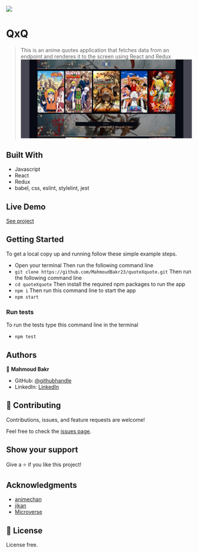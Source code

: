 ![](https://img.shields.io/badge/Microverse-blueviolet)

# QxQ

> This is an anime quotes application that fetches data from an endpoint and renderes it to the screen using React and Redux
![screenshot](./src/Screenshot.png)

## Built With

- Javascript
- React
- Redux
- babel, css, eslint, stylelint, jest

## Live Demo

[See project](https://quotexquote.herokuapp.com/)

## Getting Started

To get a local copy up and running follow these simple example steps.

- Open your terminal
Then run the following command line
- `git clone https://github.com/MahmoudBakr23/quoteXquote.git`
Then run the following command line
- `cd quoteXquote`
Then install the required npm packages to run the app
- `npm i`
Then run this command line to start the app
- `npm start`

### Run tests
To run the tests type this command line in the terminal
- `npm test`

## Authors

👤 **Mahmoud Bakr**

- GitHub: [@githubhandle](https://github.com/MahmoudBakr23)
- LinkedIn: [LinkedIn](https://www.linkedin.com/in/m-bakr/)

## 🤝 Contributing

Contributions, issues, and feature requests are welcome!

Feel free to check the [issues page](https://github.com/MahmoudBakr23/quoteXquote/issues).

## Show your support

Give a ⭐️ if you like this project!

## Acknowledgments

- [animechan](https://animechan.vercel.app/)
- [jikan](https://jikan.docs.apiary.io/#)
- [Microverse](https://www.microverse.org/)

## 📝 License

License free.